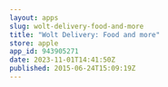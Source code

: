 ```yaml
---
layout: apps
slug: wolt-delivery-food-and-more
title: "Wolt Delivery: Food and more"
store: apple
app_id: 943905271
date: 2023-11-01T14:41:50Z
published: 2015-06-24T15:09:19Z
---
```

